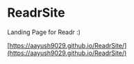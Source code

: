 # ReadrSite
Landing Page for Readr :) 

[https://aayush9029.github.io/ReadrSite/](https://aayush9029.github.io/ReadrSite/)
